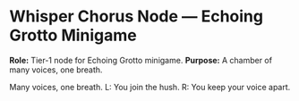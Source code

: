 # Whisper Chorus Node — Echoing Grotto Minigame

**Role:** Tier-1 node for Echoing Grotto minigame.
**Purpose:** A chamber of many voices, one breath.

Many voices, one breath. L: You join the hush. R: You keep your voice apart.
